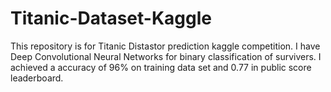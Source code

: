 # Titanic-Dataset-Kaggle
This repository is for Titanic Distastor prediction kaggle competition.
I have Deep Convolutional Neural Networks for binary classification of survivers.
I achieved a accuracy of 96% on training data set and 0.77 in public score leaderboard.
